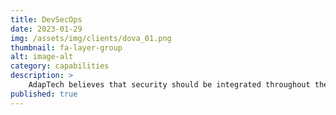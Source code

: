 ```yaml
---
title: DevSecOps
date: 2023-01-29
img: /assets/img/clients/dova_01.png
thumbnail: fa-layer-group
alt: image-alt
category: capabilities
description: >
    AdapTech believes that security should be integrated throughout the whole DevOps lifecycle. By infusing Infrastructure as Code (IaC) with security principles such as Zero Trust and utilizing benefits of Continuous Integration and Continuous Deployment (CI/CD), we are able to produce cloud native solutions that are modular and easy to deploy.
published: true
---
```

